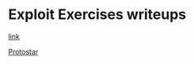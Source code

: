 # Exploit Exercises writeups
[link](https://exploit-exercises.lains.space)

[Protostar](protostar/index.md)
